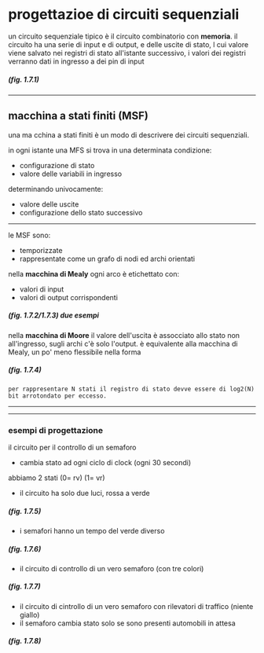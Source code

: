 # progettazioe di circuiti sequenziali

un circuito sequenziale tipico è il circuito combinatorio con **memoria**. 
il circuito ha una serie di input e di output, e delle uscite di stato, l cui valore viene salvato nei registri di stato
all'istante successivo, i valori dei registri verranno dati in ingresso a dei pin di input

##### (fig. 1.7.1)

---
## macchina a stati finiti (MSF)

una ma cchina a stati finiti è un modo di descrivere dei circuiti sequenziali.

in ogni istante una MFS si trova in una determinata condizione:
* configurazione di stato
* valore delle variabili in ingresso

determinando univocamente:
* valore delle uscite
* configurazione dello stato successivo

---
le MSF sono:
* temporizzate
* rappresentate come un grafo di nodi ed archi orientati

nella **macchina di Mealy** ogni arco è etichettato con:
* valori di input
* valori di output corrispondenti

##### (fig. 1.7.2/1.7.3) due esempi

nella **macchina di Moore** il valore dell'uscita è assocciato allo stato non all'ingresso, sugli archi c'è solo l'output.
è equivalente alla macchina di Mealy, un po' meno flessibile nella forma

##### (fig. 1.7.4)

    per rappresentare N stati il registro di stato devve essere di log2(N) bit arrotondato per eccesso.

---
---
### esempi di progettazione

il circuito per il controllo di un semaforo
* cambia stato ad ogni ciclo di clock (ogni 30 secondi)

abbiamo 2 stati (0= rv) (1= vr)

* il circuito ha solo due luci, rossa a verde

##### (fig. 1.7.5)
* i semafori hanno un tempo del verde diverso

##### (fig. 1.7.6)

* il circuito di controllo di un vero semaforo (con tre colori)

##### (fig. 1.7.7)

* il circuito di cintrollo di un vero semaforo con rilevatori di traffico (niente giallo)
* il semaforo cambia stato solo se sono presenti automobili in attesa

##### (fig. 1.7.8)